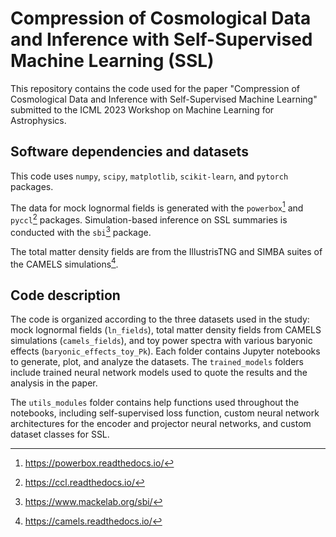 # Compression of Cosmological Data and Inference with Self-Supervised Machine Learning (SSL)
This repository contains the code used for the paper "Compression of Cosmological Data and Inference with Self-Supervised
Machine Learning" submitted to the ICML 2023 Workshop on Machine Learning for Astrophysics.

## Software dependencies and datasets
This code uses `numpy`, `scipy`, `matplotlib`, `scikit-learn`, and `pytorch` packages. 

The data for mock lognormal fields is generated with the `powerbox`[^1] and `pyccl`[^2] packages. Simulation-based inference on SSL summaries is conducted with the `sbi`[^3] package.

The total matter density fields are from the IllustrisTNG and SIMBA suites of the CAMELS simulations[^4].

## Code description
The code is organized according to the three datasets used in the study: mock lognormal fields (`ln_fields`), total matter density fields from CAMELS simulations (`camels_fields`), and toy power spectra with various baryonic effects (`baryonic_effects_toy_Pk`). Each folder contains Jupyter notebooks to generate, plot, and analyze the datasets. 
The `trained_models` folders include trained neural network models used to quote the results and the analysis in the paper.

The `utils_modules` folder contains help functions used throughout the notebooks, including self-supervised loss function, custom neural network architectures for the encoder and projector neural networks, and custom dataset classes for SSL. 

[^1]: <https://powerbox.readthedocs.io/>
[^2]: <https://ccl.readthedocs.io/>
[^3]: <https://www.mackelab.org/sbi/>
[^4]: <https://camels.readthedocs.io/>
